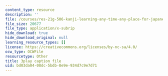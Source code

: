 ```yaml
---
content_type: resource
description: ''
file: /courses/res-21g-506-kanji-learning-any-time-any-place-for-japanese-vi-spring-2021/bd03da0408dc5bdb8e9e934d7c9e7d71_TdcQPpHF5bo.vtt
file_size: 20677
file_type: application/x-subrip
hide_download: true
hide_download_original: null
learning_resource_types: []
license: https://creativecommons.org/licenses/by-nc-sa/4.0/
ocw_type: OCWFile
resourcetype: Other
title: 3play caption file
uid: bd03da04-08dc-5bdb-8e9e-934d7c9e7d71
---
```

